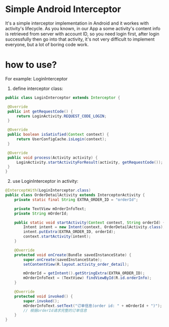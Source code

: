 # Simple Android Interceptor
It's a simple interceptor implementation in Android and it workes with activity's lifecycle.
As you known, in our App a some activity's content info is retrieved from server with account ID, so you need login first, after login successfully then go into that activity, it's not very difficult to implement everyone, but a lot of boring code work.
# how to use?
For example:  LoginInterceptor  
1. define interceptor class:  
```java  
public class LoginInterceptor extends Interceptor {

 @Override
 public int getRequestCode() {
     return LoginActivity.REQUEST_CODE_LOGIN;
 }

 @Override
 public boolean isSatisfied(Context context) {
     return UserConfigCache.isLogin(context);
 }

 @Override
 public void process(Activity activity) {
     LoginActivity.startActivityForResult(activity, getRequestCode());
 }
}
```
2. use LoginInterceptor in activity:  
```java
@InterceptWith(LoginInterceptor.class)
public class OrderDetailActivity extends InterceptorActivity {
    private static final String EXTRA_ORDER_ID = "orderId";

    private TextView mOrderInfoText;
    private String mOrderId;

    public static void startActivity(Context context, String orderId) {
        Intent intent = new Intent(context, OrderDetailActivity.class);
        intent.putExtra(EXTRA_ORDER_ID, orderId);
        context.startActivity(intent);
    }

    @Override
    protected void onCreate(Bundle savedInstanceState) {
        super.onCreate(savedInstanceState);
        setContentView(R.layout.activity_order_detail);

        mOrderId = getIntent().getStringExtra(EXTRA_ORDER_ID);
        mOrderInfoText = (TextView) findViewById(R.id.orderInfo);
    }

    @Override
    protected void invoked() {
        super.invoked();
        mOrderInfoText.setText("订单信息(order id: " + mOrderId + ")");
        // 根据orderId请求完整的订单信息
    }
}
```
